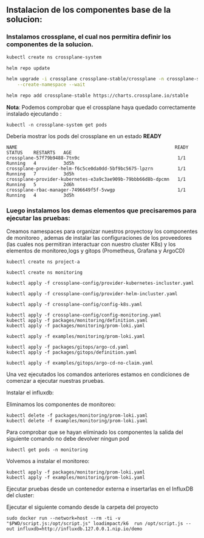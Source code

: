 ## Instalacion de los componentes base de la solucion:

### Instalamos crossplane, el cual nos permitira definir los componentes de la solucion.

```bash
kubectl create ns crossplane-system
```

```bash
helm repo update
```

```bash
helm upgrade -i crossplane crossplane-stable/crossplane -n crossplane-system \
    --create-namespace --wait
```

```bash
helm repo add crossplane-stable https://charts.crossplane.io/stable
```

**Nota**: Podemos comprobar que el crossplane haya quedado correctamente instalado ejecutando :

```
kubectl -n crossplane-system get pods
```
Deberia mostrar los pods del crossplane en un estado **READY**

```
NAME                                                          READY   STATUS    RESTARTS   AGE
crossplane-57f79b9488-7tn9c                                    1/1     Running   4          3d5h
crossplane-provider-helm-f6c5ce0da0dd-5bf9bc5675-lpzrn         1/1     Running   7          3d5h
crossplane-provider-kubernetes-e3a9c3ae909b-79bbb66d8b-dpcmn   1/1     Running   5          2d6h
crossplane-rbac-manager-7496649f5f-5vwgp                       1/1     Running   4          3d5h
```
### Luego instalamos los demas elementos que precisaremos para ejecutar las pruebas:
Creamos namespaces para organizar nuestros proyectosy los componentes de monitoreo , ademas de instalar las configuraciones de los proveedores (las  cuales nos permitiran interactuar con nuestro cluster K8s) y los elementos de monitoreo,logs y gitops (Prometheus, Grafana y ArgoCD)

```
kubectl create ns project-a
```

```
kubectl create ns monitoring
```

```
kubectl apply -f crossplane-config/provider-kubernetes-incluster.yaml
```

```
kubectl apply -f crossplane-config/provider-helm-incluster.yaml
```

```
kubectl apply -f crossplane-config/config-k8s.yaml
```

```
kubectl apply -f crossplane-config/config-monitoring.yaml
kubectl apply -f packages/monitoring/definition.yaml
kubectl apply -f packages/monitoring/prom-loki.yaml
```

```
kubectl apply -f examples/monitoring/prom-loki.yaml
```

```
kubectl apply -f packages/gitops/argo-cd.yaml
kubectl apply -f packages/gitops/definition.yaml
```

```
kubectl apply -f examples/gitops/argo-cd-no-claim.yaml
```

Una vez ejecutados los comandos anteriores estamos en condiciones de comenzar a ejecutar nuestras pruebas.


Instalar el influxdb:

Eliminamos los componentes de monitoreo:

```
kubectl delete -f packages/monitoring/prom-loki.yaml
kubectl delete -f examples/monitoring/prom-loki.yaml
```

Para comprobar que se hayan eliminado los componentes la salida del siguiente
comando no debe devolver ningun pod

```
kubectl get pods -n monitoring
```

Volvemos a instalar el monitoreo:

```
kubectl apply -f packages/monitoring/prom-loki.yaml
kubectl apply -f examples/monitoring/prom-loki.yaml
```

Ejecutar pruebas desde un contenedor externa  e insertarlas en el InfluxDB del cluster:

Ejecutar el siguiente comando desde la carpeta del proyecto

```
sudo docker run --network=host --rm -ti -v "$PWD/script.js:/opt/script.js" loadimpact/k6  run /opt/script.js --out influxdb=http://influxdb.127.0.0.1.nip.io/demo
```
